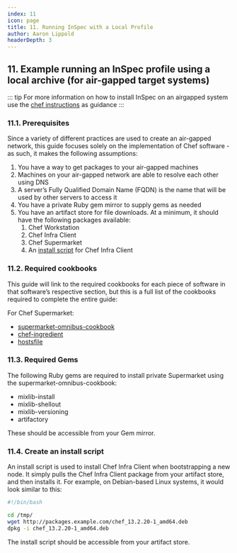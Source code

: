 ```yaml
---
index: 11
icon: page
title: 11. Running InSpec with a Local Profile
author: Aaron Lippold
headerDepth: 3
---
```


## 11. Example running an InSpec profile using a local archive (for air-gapped target systems)

::: tip
For more information on how to install InSpec on an airgapped system use the [chef instructions](https://docs.chef.io/install_chef_air_gap/) as guidance
:::

### 11.1. Prerequisites
Since a variety of different practices are used to create an air-gapped network, this guide focuses solely on the implementation of Chef software - as such, it makes the following assumptions:

1) You have a way to get packages to your air-gapped machines
2) Machines on your air-gapped network are able to resolve each other using DNS
3) A server’s Fully Qualified Domain Name (FQDN) is the name that will be used by other servers to access it
4) You have a private Ruby gem mirror to supply gems as needed
5) You have an artifact store for file downloads. At a minimum, it should have the following packages available:
    1) Chef Workstation
    2) Chef Infra Client
    3) Chef Supermarket
    4) An [install script](https://docs.chef.io/install_chef_air_gap/#create-an-install-script) for Chef Infra Client

### 11.2. Required cookbooks
This guide will link to the required cookbooks for each piece of software in that software’s respective section, but this is a full list of the cookbooks required to complete the entire guide:

For Chef Supermarket:

- [supermarket-omnibus-cookbook](https://supermarket.chef.io/cookbooks/supermarket-omnibus-cookbook)
- [chef-ingredient](https://supermarket.chef.io/cookbooks/chef-ingredient)
- [hostsfile](https://supermarket.chef.io/cookbooks/hostsfile)

### 11.3. Required Gems
The following Ruby gems are required to install private Supermarket using the supermarket-omnibus-cookbook:

- mixlib-install
- mixlib-shellout
- mixlib-versioning
- artifactory

These should be accessible from your Gem mirror.

### 11.4. Create an install script
An install script is used to install Chef Infra Client when bootstrapping a new node. It simply pulls the Chef Infra Client package from your artifact store, and then installs it. For example, on Debian-based Linux systems, it would look similar to this:

```bash
#!/bin/bash

cd /tmp/
wget http://packages.example.com/chef_13.2.20-1_amd64.deb
dpkg -i chef_13.2.20-1_amd64.deb
```

The install script should be accessible from your artifact store.